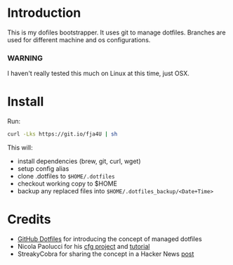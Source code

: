 # Introduction
This is my dofiles bootstrapper. It uses git to manage dotfiles. Branches are used for different machine and os configurations.

### WARNING
I haven't really tested this much on Linux at this time, just OSX.

# Install
Run:
```zsh
curl -Lks https://git.io/fja4U | sh
```

This will:
  - install dependencies (brew, git, curl, wget)
  - setup config alias
  - clone .dotfiles to `$HOME/.dotfiles`
  - checkout working copy to $HOME
  - backup any replaced files into `$HOME/.dotfiles_backup/<Date+Time>`

# Credits
  - [GitHub Dotfiles](https://dotfiles.github.io/) for introducing the concept of managed dotfiles
  - Nicola Paolucci for his [cfg project](https://bitbucket.org/durdn/cfg/src/master/) and [tutorial](https://www.atlassian.com/git/tutorials/dotfiles)
  - StreakyCobra for sharing the concept in a Hacker News [post](https://news.ycombinator.com/item?id=11071754)
